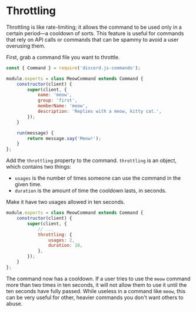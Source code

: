 # Throttling

Throttling is like rate-limiting; it allows the command to be used only in a certain period—a cooldown of sorts. This feature is useful for commands that rely on API calls or commands that can be spammy to avoid a user overusing them.

First, grab a command file you want to throttle.

```js
const { Command } = require('discord.js-commando');

module.exports = class MeowCommand extends Command {
	constructor(client) {
		super(client, {
			name: 'meow',
			group: 'first',
			memberName: 'meow',
			description: 'Replies with a meow, kitty cat.',
		});
	}

	run(message) {
		return message.say('Meow!');
	}
};
```

Add the `throttling` property to the command. `throttling` is an object, which contains two things:

- `usages` is the number of times someone can use the command in the given time.
- `duration` is the amount of time the cooldown lasts, in seconds.

Make it have two usages allowed in ten seconds.

```js {5-8}
module.exports = class MeowCommand extends Command {
	constructor(client) {
		super(client, {
			// ...
			throttling: {
				usages: 2,
				duration: 10,
			},
		});
	}
};
```

The command now has a cooldown. If a user tries to use the `meow` command more than two times in ten seconds, it will not allow them to use it until the ten seconds have fully passed. While useless in a command like `meow`, this can be very useful for other, heavier commands you don't want others to abuse.

